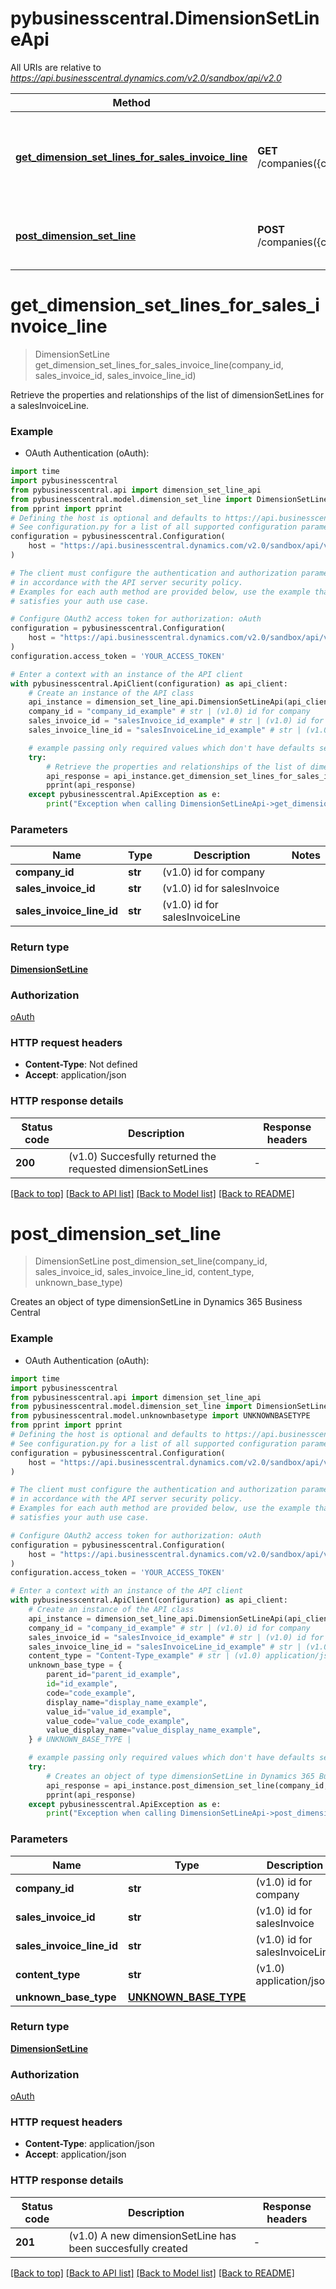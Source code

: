 # pybusinesscentral.DimensionSetLineApi

All URIs are relative to *https://api.businesscentral.dynamics.com/v2.0/sandbox/api/v2.0*

Method | HTTP request | Description
------------- | ------------- | -------------
[**get_dimension_set_lines_for_sales_invoice_line**](DimensionSetLineApi.md#get_dimension_set_lines_for_sales_invoice_line) | **GET** /companies({company_id})/salesInvoices({salesInvoice_id})/salesInvoiceLines(&#39;{salesInvoiceLine_id}&#39;)/dimensionSetLines | Retrieve the properties and relationships of the list of dimensionSetLines for a salesInvoiceLine.
[**post_dimension_set_line**](DimensionSetLineApi.md#post_dimension_set_line) | **POST** /companies({company_id})/salesInvoices({salesInvoice_id})/salesInvoiceLines(&#39;{salesInvoiceLine_id}&#39;)/dimensionSetLines | Creates an object of type dimensionSetLine in Dynamics 365 Business Central


# **get_dimension_set_lines_for_sales_invoice_line**
> DimensionSetLine get_dimension_set_lines_for_sales_invoice_line(company_id, sales_invoice_id, sales_invoice_line_id)

Retrieve the properties and relationships of the list of dimensionSetLines for a salesInvoiceLine.

### Example

* OAuth Authentication (oAuth):
```python
import time
import pybusinesscentral
from pybusinesscentral.api import dimension_set_line_api
from pybusinesscentral.model.dimension_set_line import DimensionSetLine
from pprint import pprint
# Defining the host is optional and defaults to https://api.businesscentral.dynamics.com/v2.0/sandbox/api/v2.0
# See configuration.py for a list of all supported configuration parameters.
configuration = pybusinesscentral.Configuration(
    host = "https://api.businesscentral.dynamics.com/v2.0/sandbox/api/v2.0"
)

# The client must configure the authentication and authorization parameters
# in accordance with the API server security policy.
# Examples for each auth method are provided below, use the example that
# satisfies your auth use case.

# Configure OAuth2 access token for authorization: oAuth
configuration = pybusinesscentral.Configuration(
    host = "https://api.businesscentral.dynamics.com/v2.0/sandbox/api/v2.0"
)
configuration.access_token = 'YOUR_ACCESS_TOKEN'

# Enter a context with an instance of the API client
with pybusinesscentral.ApiClient(configuration) as api_client:
    # Create an instance of the API class
    api_instance = dimension_set_line_api.DimensionSetLineApi(api_client)
    company_id = "company_id_example" # str | (v1.0) id for company
    sales_invoice_id = "salesInvoice_id_example" # str | (v1.0) id for salesInvoice
    sales_invoice_line_id = "salesInvoiceLine_id_example" # str | (v1.0) id for salesInvoiceLine

    # example passing only required values which don't have defaults set
    try:
        # Retrieve the properties and relationships of the list of dimensionSetLines for a salesInvoiceLine.
        api_response = api_instance.get_dimension_set_lines_for_sales_invoice_line(company_id, sales_invoice_id, sales_invoice_line_id)
        pprint(api_response)
    except pybusinesscentral.ApiException as e:
        print("Exception when calling DimensionSetLineApi->get_dimension_set_lines_for_sales_invoice_line: %s\n" % e)
```


### Parameters

Name | Type | Description  | Notes
------------- | ------------- | ------------- | -------------
 **company_id** | **str**| (v1.0) id for company |
 **sales_invoice_id** | **str**| (v1.0) id for salesInvoice |
 **sales_invoice_line_id** | **str**| (v1.0) id for salesInvoiceLine |

### Return type

[**DimensionSetLine**](DimensionSetLine.md)

### Authorization

[oAuth](../README.md#oAuth)

### HTTP request headers

 - **Content-Type**: Not defined
 - **Accept**: application/json


### HTTP response details
| Status code | Description | Response headers |
|-------------|-------------|------------------|
**200** | (v1.0) Succesfully returned the requested dimensionSetLines |  -  |

[[Back to top]](#) [[Back to API list]](../README.md#documentation-for-api-endpoints) [[Back to Model list]](../README.md#documentation-for-models) [[Back to README]](../README.md)

# **post_dimension_set_line**
> DimensionSetLine post_dimension_set_line(company_id, sales_invoice_id, sales_invoice_line_id, content_type, unknown_base_type)

Creates an object of type dimensionSetLine in Dynamics 365 Business Central

### Example

* OAuth Authentication (oAuth):
```python
import time
import pybusinesscentral
from pybusinesscentral.api import dimension_set_line_api
from pybusinesscentral.model.dimension_set_line import DimensionSetLine
from pybusinesscentral.model.unknownbasetype import UNKNOWNBASETYPE
from pprint import pprint
# Defining the host is optional and defaults to https://api.businesscentral.dynamics.com/v2.0/sandbox/api/v2.0
# See configuration.py for a list of all supported configuration parameters.
configuration = pybusinesscentral.Configuration(
    host = "https://api.businesscentral.dynamics.com/v2.0/sandbox/api/v2.0"
)

# The client must configure the authentication and authorization parameters
# in accordance with the API server security policy.
# Examples for each auth method are provided below, use the example that
# satisfies your auth use case.

# Configure OAuth2 access token for authorization: oAuth
configuration = pybusinesscentral.Configuration(
    host = "https://api.businesscentral.dynamics.com/v2.0/sandbox/api/v2.0"
)
configuration.access_token = 'YOUR_ACCESS_TOKEN'

# Enter a context with an instance of the API client
with pybusinesscentral.ApiClient(configuration) as api_client:
    # Create an instance of the API class
    api_instance = dimension_set_line_api.DimensionSetLineApi(api_client)
    company_id = "company_id_example" # str | (v1.0) id for company
    sales_invoice_id = "salesInvoice_id_example" # str | (v1.0) id for salesInvoice
    sales_invoice_line_id = "salesInvoiceLine_id_example" # str | (v1.0) id for salesInvoiceLine
    content_type = "Content-Type_example" # str | (v1.0) application/json
    unknown_base_type = {
        parent_id="parent_id_example",
        id="id_example",
        code="code_example",
        display_name="display_name_example",
        value_id="value_id_example",
        value_code="value_code_example",
        value_display_name="value_display_name_example",
    } # UNKNOWN_BASE_TYPE | 

    # example passing only required values which don't have defaults set
    try:
        # Creates an object of type dimensionSetLine in Dynamics 365 Business Central
        api_response = api_instance.post_dimension_set_line(company_id, sales_invoice_id, sales_invoice_line_id, content_type, unknown_base_type)
        pprint(api_response)
    except pybusinesscentral.ApiException as e:
        print("Exception when calling DimensionSetLineApi->post_dimension_set_line: %s\n" % e)
```


### Parameters

Name | Type | Description  | Notes
------------- | ------------- | ------------- | -------------
 **company_id** | **str**| (v1.0) id for company |
 **sales_invoice_id** | **str**| (v1.0) id for salesInvoice |
 **sales_invoice_line_id** | **str**| (v1.0) id for salesInvoiceLine |
 **content_type** | **str**| (v1.0) application/json |
 **unknown_base_type** | [**UNKNOWN_BASE_TYPE**](UNKNOWN_BASE_TYPE.md)|  |

### Return type

[**DimensionSetLine**](DimensionSetLine.md)

### Authorization

[oAuth](../README.md#oAuth)

### HTTP request headers

 - **Content-Type**: application/json
 - **Accept**: application/json


### HTTP response details
| Status code | Description | Response headers |
|-------------|-------------|------------------|
**201** | (v1.0) A new dimensionSetLine has been succesfully created |  -  |

[[Back to top]](#) [[Back to API list]](../README.md#documentation-for-api-endpoints) [[Back to Model list]](../README.md#documentation-for-models) [[Back to README]](../README.md)

